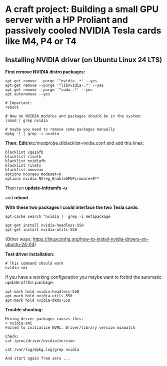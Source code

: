 # A craft project: Building a small GPU server with a HP Proliant and passively cooled NVIDIA Tesla cards like M4, P4 or T4 

## Installing NVIDIA driver (on Ubuntu Linux 24 LTS)
**First remove NVIDIA distro packages:**

```
apt-get remove --purge '^nvidia-.*' --yes
apt-get remove --purge '^libnvidia-.*' --yes
apt-get remove --purge '^cuda-.*' --yes
apt autoremove --yes

# Important:
reboot

# Now no NVIDIA modules and packages should be in the system:
lsmod | grep nvidia

# maybe you need to remove some packages manually
dpkg -l | grep -i nvidia 
```
**Then:**
**Edit**/etc/modprobe.d/blacklist-nvidia.conf and add this lines:
```
blacklist vga16fb
blacklist rivafb
blacklist nvidiafb
blacklist rivatv
blacklist nouveau
options nouveau modeset=0
options nvidia NVreg_EnableGPUFirmware=0**
```

Then run **update-initramfs -u**

and **reboot**


**With these two packages I could interface the two Tesla cards:**
```
apt-cache search ^nvidia |  grep -i metapackage 

apt-get install nvidia-headless-550
apt-get install nvidia-utils-550
```


(Other ways:  https://linuxconfig.org/how-to-install-nvidia-drivers-on-ubuntu-24-04)


**Test driver installation:**
```
# This command should work 
nvidia-smi 
```
If you have a working configuration you maybe want to forbid the automatic update of this package:
```
apt-mark hold nvidia-headless-550
apt-mark hold nvidia-utils-550
apt-mark hold nvidia-dkms-550
```

**Trouble shooting:**
```
Mixing driver packages causes this:
> nvidia-smi 
Failed to initialize NVML: Driver/library version mismatch

Check:
cat /proc/driver/nvidia/version

cat /var/log/dpkg.log|grep nvidia

And start again from zero ...
```

